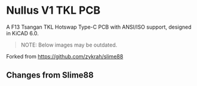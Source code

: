 # Nullus V1 TKL PCB
 A F13 Tsangan TKL Hotswap Type-C PCB with ANSI/ISO support, designed in KiCAD 6.0.

> NOTE: Below images may be outdated.

Forked from https://github.com/zykrah/slime88

## Changes from Slime88
